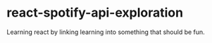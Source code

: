 # react-spotify-api-exploration
Learning react by linking learning into something that should be fun.
